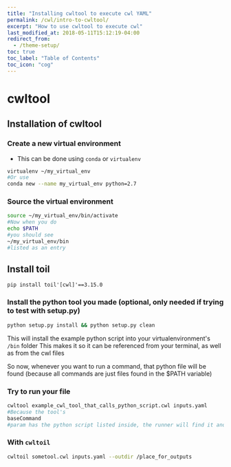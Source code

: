 ```yaml
---
title: "Installing cwltool to execute cwl YAML"
permalink: /cwl/intro-to-cwltool/
excerpt: "How to use cwltool to execute cwl"
last_modified_at: 2018-05-11T15:12:19-04:00
redirect_from:
  - /theme-setup/
toc: true
toc_label: "Table of Contents"
toc_icon: "cog"
---
```

# cwltool

## Installation of cwltool

### Create a new virtual environment

- This can be done using `conda` or `virtualenv`

```bash
virtualenv ~/my_virtual_env
#Or use
conda new --name my_virtual_env python=2.7
```

### Source the virtual environment

```bash
source ~/my_virtual_env/bin/activate
#Now when you do
echo $PATH
#you should see
~/my_virtual_env/bin
#listed as an entry
```

## Install toil

`pip install toil'[cwl]'==3.15.0`

### Install the python tool you made (optional, only needed if trying to test with setup.py)

```bash
python setup.py install && python setup.py clean
```

This will install the example python script into your virtualenvironment's `/bin` folder
This makes it so it can be referenced from your terminal, as well as from the cwl files

So now, whenever you want to run a command, that python file will be found (because all commands are just files found in the $PATH variable)

### Try to run your file

```bash
cwltool example_cwl_tool_that_calls_python_script.cwl inputs.yaml
#Because the tool's
baseCommand
#param has the python script listed inside, the runner will find it and run it.
```

### With `cwltoil`

```bash
cwltoil sometool.cwl inputs.yaml --outdir /place_for_outputs
```
